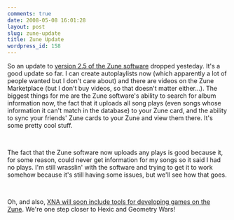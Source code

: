 ```yaml
---
comments: true
date: 2008-05-08 16:01:28
layout: post
slug: zune-update
title: Zune Update
wordpress_id: 158
---
```


So an update to [version 2.5 of the Zune software](http://zuneinsider.com/archive/2008/05/06/zune-spring-update.aspx) dropped yesteday. It's a good update so far. I can create autoplaylists now (which apparently a lot of people wanted but I don't care about) and there are videos on the Zune Marketplace (but I don't buy videos, so that doesn't matter either...). The biggest things for me are the Zune software's ability to search for album information now, the fact that it uploads all song plays (even songs whose information it can't match in the database) to your Zune card, and the ability to sync your friends' Zune cards to your Zune and view them there. It's some pretty cool stuff.




 




The fact that the Zune software now uploads any plays is good because it, for some reason, could never get information for my songs so it said I had no plays. I'm still wrasslin' with the software and trying to get it to work somehow because it's still having some issues, but we'll see how that goes.




 




Oh, and also, [XNA will soon include tools for developing games on the Zune](http://zuneinsider.com/archive/2008/02/20/xna-studio-and-zune.aspx). We're one step closer to Hexic and Geometry Wars!
